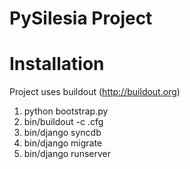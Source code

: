 PySilesia Project
=================

Installation
============

Project uses buildout (http://buildout.org)

1. python bootstrap.py
2. bin/buildout -c <environment>.cfg
3. bin/django syncdb
4. bin/django migrate
5. bin/django runserver
